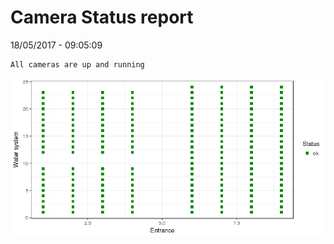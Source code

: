 Camera Status report
================
18/05/2017 - 09:05:09

    All cameras are up and running

![](camreport_files/figure-markdown_github/unnamed-chunk-2-1.png)
